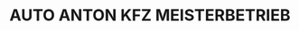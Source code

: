 ---
title: "AUTO ANTON KFZ MEISTERBETRIEB"
url: /altdorf-b-nuernberg/auto-anton-kfz-meisterbetrieb/
shop: Autowerkstatt
---